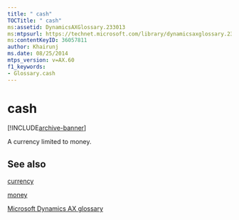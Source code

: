 ```yaml
---
title: " cash"
TOCTitle: " cash"
ms:assetid: DynamicsAXGlossary.233013
ms:mtpsurl: https://technet.microsoft.com/library/dynamicsaxglossary.233013(v=AX.60)
ms:contentKeyID: 36057811
author: Khairunj
ms.date: 08/25/2014
mtps_version: v=AX.60
f1_keywords:
- Glossary.cash
---
```


# cash


[!INCLUDE[archive-banner](includes/archive-banner.md)]

A currency limited to money.

## See also

[currency](currency.md)

[money](money.md)

[Microsoft Dynamics AX glossary](glossary/microsoft-dynamics-ax-glossary.md)

  


